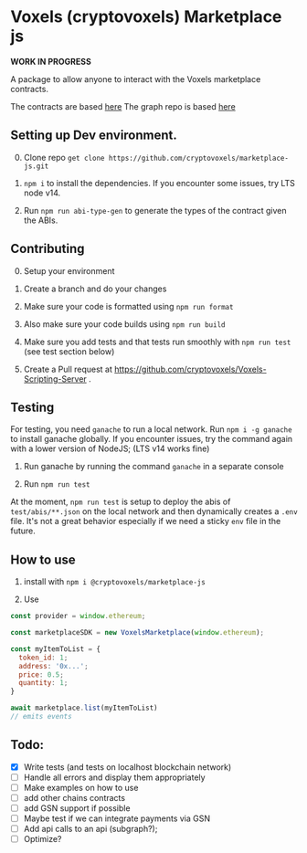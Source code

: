 # Voxels (cryptovoxels) Marketplace js

<b>WORK IN PROGRESS</b>

A package to allow anyone to interact with the Voxels marketplace contracts.

The contracts are based [here](https://github.com/cryptovoxels/Marketplace)
The graph repo is based [here](https://github.com/cryptovoxels/marketplace-subgraph)


## Setting up Dev environment.

0. Clone repo `get clone https://github.com/cryptovoxels/marketplace-js.git`

1. `npm i` to install the dependencies. If you encounter some issues, try LTS node v14.

2. Run `npm run abi-type-gen` to generate the types of the contract given the ABIs.


## Contributing

0. Setup your environment

1. Create a branch and do your changes

2. Make sure your code is formatted using `npm run format`

3. Also make sure your code builds using `npm run build`

4. Make sure you add tests and that tests run smoothly with `npm run test` (see test section below)

5. Create a Pull request at https://github.com/cryptovoxels/Voxels-Scripting-Server .

## Testing

For testing, you need `ganache` to run a local network.
Run `npm i -g ganache` to install ganache globally. If you encounter issues, try the command again with a lower version of NodeJS; (LTS v14 works fine)

1. Run ganache by running the command `ganache` in a separate console

2. Run `npm run test`

At the moment, `npm run test` is setup to deploy the abis of `test/abis/**.json` on the local network and then dynamically creates a `.env` file.
It's not a great behavior especially if we need a sticky `env` file in the future.

## How to use

1. install with `npm i @cryptovoxels/marketplace-js`

2. Use

```js
const provider = window.ethereum;

const marketplaceSDK = new VoxelsMarketplace(window.ethereum);

const myItemToList = {
  token_id: 1;
  address: '0x...';
  price: 0.5;
  quantity: 1;
}

await marketplace.list(myItemToList)
// emits events
```

## Todo:

- [x] Write tests (and tests on localhost blockchain network)
- [ ] Handle all errors and display them appropriately
- [ ] Make examples on how to use
- [ ] add other chains contracts
- [ ] add GSN support if possible
- [ ] Maybe test if we can integrate payments via GSN
- [ ] Add api calls to an api (subgraph?);
- [ ] Optimize?
